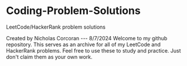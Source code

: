 # Coding-Problem-Solutions
 LeetCode/HackerRank problem solutions

Created by Nicholas Corcoran --- 8/7/2024
Welcome to my github repository. This serves as an archive for all of my LeetCode and HackerRank problems.
Feel free to use these to study and practice. Just don't claim them as your own work. 
 
